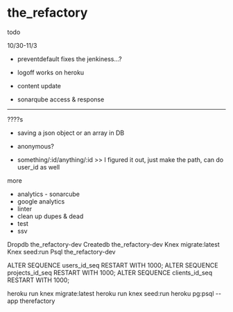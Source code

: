 # the_refactory

todo

10/30-11/3

- preventdefault fixes the jenkiness...?
- logoff works on heroku

- content update
- sonarqube access & response

*************************************

????s
  - saving a json object or an array in DB
  - anonymous?

  - something/:id/anything/:id >> I figured it out, just make the path, can do user_id as well

more
  - analytics - sonarcube
  - google analytics
  - linter
  - clean up dupes & dead
  - test
  - ssv



  Dropdb the_refactory-dev
  Createdb	the_refactory-dev
  Knex migrate:latest
  Knex seed:run
  Psql the_refactory-dev

  ALTER SEQUENCE users_id_seq RESTART WITH 1000;
  ALTER SEQUENCE projects_id_seq RESTART WITH 1000;
  ALTER SEQUENCE clients_id_seq RESTART WITH 1000;

  heroku run knex migrate:latest
  heroku run knex seed:run
  heroku pg:psql --app therefactory
